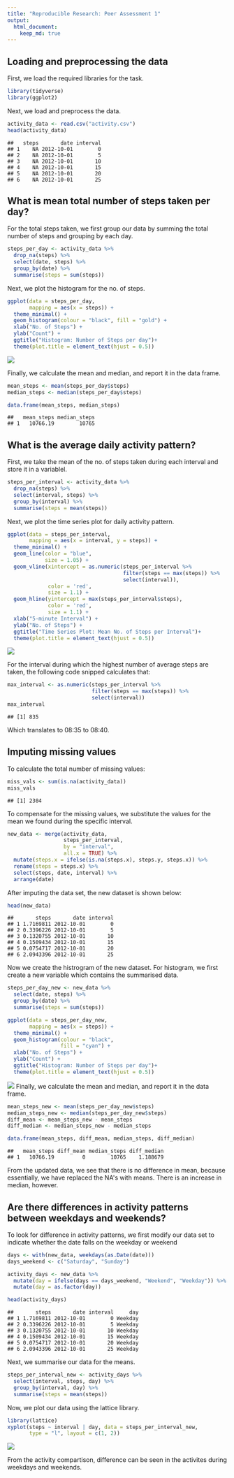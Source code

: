 ```yaml
---
title: "Reproducible Research: Peer Assessment 1"
output: 
  html_document:
    keep_md: true
---
```




## Loading and preprocessing the data

First, we load the required libraries for the task.


```r
library(tidyverse)
library(ggplot2)
```

Next, we load and preprocess the data.


```r
activity_data <- read.csv("activity.csv")
head(activity_data)
```

```
##   steps       date interval
## 1    NA 2012-10-01        0
## 2    NA 2012-10-01        5
## 3    NA 2012-10-01       10
## 4    NA 2012-10-01       15
## 5    NA 2012-10-01       20
## 6    NA 2012-10-01       25
```

## What is mean total number of steps taken per day?

For the total steps taken, we first group our data by summing the total number of steps and grouping by each day.


```r
steps_per_day <- activity_data %>% 
  drop_na(steps) %>% 
  select(date, steps) %>% 
  group_by(date) %>% 
  summarise(steps = sum(steps))
```

Next, we plot the histogram for the no. of steps.


```r
ggplot(data = steps_per_day, 
       mapping = aes(x = steps)) +
  theme_minimal() +
  geom_histogram(colour = "black", fill = "gold") +
  xlab("No. of Steps") +
  ylab("Count") +
  ggtitle("Histogram: Number of Steps per day")+
  theme(plot.title = element_text(hjust = 0.5))
```

![](PA1_template_files/figure-html/unnamed-chunk-4-1.png)<!-- -->

Finally, we calculate the mean and median, and report it in the data frame.


```r
mean_steps <- mean(steps_per_day$steps)
median_steps <- median(steps_per_day$steps)

data.frame(mean_steps, median_steps)
```

```
##   mean_steps median_steps
## 1   10766.19        10765
```

## What is the average daily activity pattern?

First, we take the mean of the no. of steps taken during each interval and store it in a variablel.


```r
steps_per_interval <- activity_data %>% 
  drop_na(steps) %>% 
  select(interval, steps) %>% 
  group_by(interval) %>% 
  summarise(steps = mean(steps))
```

Next, we plot the time series plot for daily activity pattern.


```r
ggplot(data = steps_per_interval,
       mapping = aes(x = interval, y = steps)) +
  theme_minimal() +
  geom_line(color = "blue",
            size = 1.05) +
  geom_vline(xintercept = as.numeric(steps_per_interval %>% 
                                     filter(steps == max(steps)) %>% 
                                     select(interval)),
             color = 'red',
             size = 1.1) +
  geom_hline(yintercept = max(steps_per_interval$steps),
             color = 'red',
             size = 1.1) +
  xlab("5-minute Interval") +
  ylab("No. of Steps") +
  ggtitle("Time Series Plot: Mean No. of Steps per Interval")+
  theme(plot.title = element_text(hjust = 0.5))
```

![](PA1_template_files/figure-html/unnamed-chunk-7-1.png)<!-- -->

For the interval during which the highest number of average steps are taken, the following code snipped calculates that:


```r
max_interval <- as.numeric(steps_per_interval %>% 
                           filter(steps == max(steps)) %>% 
                           select(interval))
max_interval
```

```
## [1] 835
```
Which translates to 08:35 to 08:40.


## Imputing missing values

To calculate the total number of missing values:


```r
miss_vals <- sum(is.na(activity_data))
miss_vals
```

```
## [1] 2304
```
To compensate for the missing values, we substitute the values for the mean we found during the specific interval.


```r
new_data <- merge(activity_data, 
                  steps_per_interval, 
                  by = "interval", 
                  all.x = TRUE) %>% 
  mutate(steps.x = ifelse(is.na(steps.x), steps.y, steps.x)) %>% 
  rename(steps = steps.x) %>% 
  select(steps, date, interval) %>% 
  arrange(date)
```

After imputing the data set, the new dataset is shown below:


```r
head(new_data)
```

```
##       steps       date interval
## 1 1.7169811 2012-10-01        0
## 2 0.3396226 2012-10-01        5
## 3 0.1320755 2012-10-01       10
## 4 0.1509434 2012-10-01       15
## 5 0.0754717 2012-10-01       20
## 6 2.0943396 2012-10-01       25
```

Now we create the histrogram of the new dataset. For histogram, we first create a new variable which contains the summarised data.


```r
steps_per_day_new <- new_data %>%
  select(date, steps) %>% 
  group_by(date) %>% 
  summarise(steps = sum(steps))

ggplot(data = steps_per_day_new, 
       mapping = aes(x = steps)) +
  theme_minimal() +
  geom_histogram(colour = "black", 
                 fill = "cyan") +
  xlab("No. of Steps") +
  ylab("Count") +
  ggtitle("Histogram: Number of Steps per day")+
  theme(plot.title = element_text(hjust = 0.5))
```

![](PA1_template_files/figure-html/unnamed-chunk-12-1.png)<!-- -->
Finally, we calculate the mean and median, and report it in the data frame.


```r
mean_steps_new <- mean(steps_per_day_new$steps)
median_steps_new <- median(steps_per_day_new$steps)
diff_mean <- mean_steps_new - mean_steps
diff_median <- median_steps_new - median_steps

data.frame(mean_steps, diff_mean, median_steps, diff_median)
```

```
##   mean_steps diff_mean median_steps diff_median
## 1   10766.19         0        10765    1.188679
```

From the updated data, we see that there is no difference in mean, because essentially, we have replaced the NA's with means. There is an increase in median, however.


## Are there differences in activity patterns between weekdays and weekends?

To look for difference in activity patterns, we first modify our data set to indicate whether the date falls on the weekday or weekend


```r
days <- with(new_data, weekdays(as.Date(date)))
days_weekend <- c("Saturday", "Sunday")

activity_days <- new_data %>%
  mutate(day = ifelse(days == days_weekend, "Weekend", "Weekday")) %>% 
  mutate(day = as.factor(day))

head(activity_days)
```

```
##       steps       date interval     day
## 1 1.7169811 2012-10-01        0 Weekday
## 2 0.3396226 2012-10-01        5 Weekday
## 3 0.1320755 2012-10-01       10 Weekday
## 4 0.1509434 2012-10-01       15 Weekday
## 5 0.0754717 2012-10-01       20 Weekday
## 6 2.0943396 2012-10-01       25 Weekday
```

Next, we summarise our data for the means.


```r
steps_per_interval_new <- activity_days %>%  
  select(interval, steps, day) %>% 
  group_by(interval, day) %>% 
  summarise(steps = mean(steps))
```

Now, we plot our data using the lattice library.


```r
library(lattice)
xyplot(steps ~ interval | day, data = steps_per_interval_new, 
       type = "l", layout = c(1, 2))
```

![](PA1_template_files/figure-html/unnamed-chunk-16-1.png)<!-- -->

From the activity compartison, difference can be seen in the activites during weekdays and weekends.
